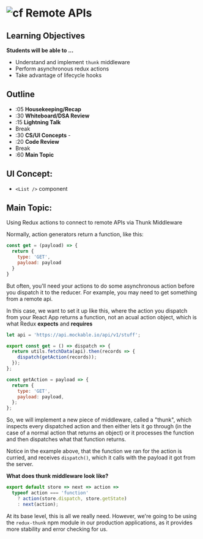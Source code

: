![cf](http://i.imgur.com/7v5ASc8.png) Remote APIs
=================================================

## Learning Objectives

**Students will be able to ...**
* Understand and implement `thunk` middleware
* Perform asynchronous redux actions
* Take advantage of lifecycle hooks

## Outline
* :05 **Housekeeping/Recap**
* :30 **Whiteboard/DSA Review**
* :15 **Lightning Talk**
* Break
* :30 **CS/UI Concepts** -
* :20 **Code Review**
* Break
* :60 **Main Topic**

## UI Concept:
* `<List />` component

## Main Topic:
Using Redux actions to connect to remote APIs via Thunk Middleware

Normally, action generators return a function, like this:

```javascript
const get = (payload) => {
  return {
    type: 'GET',
    payload: payload
  }
}
```

But often, you'll need your actions to do some asynchronous action before you dispatch it to the reducer. For example, you may need to get something from a remote api.

In this case, we want to set it up like this, where the action you dispatch from your React App returns a function, not an acual action object, which is what Redux **expects** and **requires**

```javascript
let api = 'https://api.mockable.io/api/v1/stuff';

export const get = () => dispatch => {
  return utils.fetchData(api).then(records => {
    dispatch(getAction(records));
  });
};

const getAction = payload => {
  return {
    type: 'GET',
    payload: payload,
  };
};
```

So, we will implement a new piece of middleware, called a "thunk", which inspects every dispatched action and then either lets it go through (in the case of a normal action that returns an object) or it processes the function and then dispatches what that function returns.

Notice in the example above, that the function we ran for the action is curried, and receives `dispatch()`, which it calls with the payload it got from the server.

**What does thunk middleware look like?**

```javascript
export default store => next => action =>
  typeof action === 'function'
    ? action(store.dispatch, store.getState)
    : next(action);
```

At its base level, this is all we really need.  However, we're going to be using the `redux-thunk` npm module in our production applications, as it provides more stability and error checking for us.
